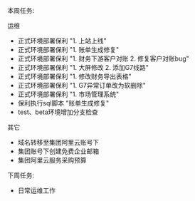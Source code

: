 本周任务:

运维

- 正式环境部署保利 "1. 上站上线"
- 正式环境部署保利 "1. 账单生成修复"
- 正式环境部署保利 "1. 财务下游客户对账 2. 修复客户对账bug"
- 正式环境部署保利 "1. 大屏修改 2. 添加G7线路"
- 正式环境部署保利 "1. 修改财务导出表格"
- 正式环境部署保利 "1. G7异常订单改为软删除"
- 正式环境部署保利 "1. 市场管理系统"
- 保利执行sql脚本 "账单生成修复"
- test、beta环境增加分支检查

其它

- 域名转移至集团阿里云账号下  
- 集团账号下创建免费企业邮箱  
- 集团阿里云服务采购预算  

下周任务:

- 日常运维工作  